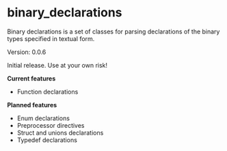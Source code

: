 binary_declarations
=====

Binary declarations is a set of classes for parsing declarations of the binary types specified in textual form.

Version: 0.0.6

Initial release. Use at your own risk!

**Current features**

- Function declarations

**Planned features**

- Enum declarations
- Preprocessor directives
- Struct and unions declarations
- Typedef declarations


